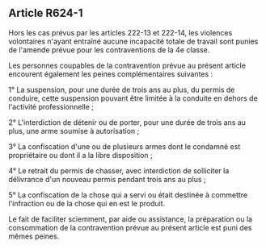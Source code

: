 Article R624-1
----
Hors les cas prévus par les articles 222-13 et 222-14, les violences volontaires
n'ayant entraîné aucune incapacité totale de travail sont punies de l'amende
prévue pour les contraventions de la 4e classe.

Les personnes coupables de la contravention prévue au présent article encourent
également les peines complémentaires suivantes :

1° La suspension, pour une durée de trois ans au plus, du permis de conduire,
cette suspension pouvant être limitée à la conduite en dehors de l'activité
professionnelle ;

2° L'interdiction de détenir ou de porter, pour une durée de trois ans au plus,
une arme soumise à autorisation ;

3° La confiscation d'une ou de plusieurs armes dont le condamné est propriétaire
ou dont il a la libre disposition ;

4° Le retrait du permis de chasser, avec interdiction de solliciter la
délivrance d'un nouveau permis pendant trois ans au plus ;

5° La confiscation de la chose qui a servi ou était destinée à commettre
l'infraction ou de la chose qui en est le produit.

Le fait de faciliter sciemment, par aide ou assistance, la préparation ou la
consommation de la contravention prévue au présent article est puni des mêmes
peines.
